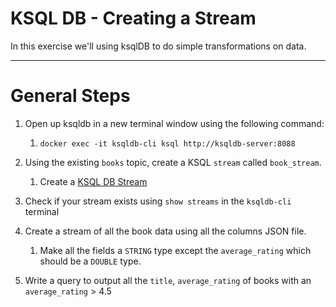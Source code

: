 # KSQL DB - Creating a Stream

In this exercise we'll using ksqlDB to do simple transformations on data.

---

# General Steps
1. Open up ksqldb in a new terminal window using the following command:
   1. `docker exec -it ksqldb-cli ksql http://ksqldb-server:8088`

2. Using the existing `books` topic, create a KSQL `stream` called `book_stream`.
   1. Create a [KSQL DB Stream](https://docs.ksqldb.io/en/latest/developer-guide/ksqldb-reference/create-stream/)

3. Check if your stream exists using `show streams` in the `ksqldb-cli` terminal

4. Create a stream of all the book data using all the columns JSON file.
   1. Make all the fields a `STRING` type except the `average_rating` which should be a `DOUBLE` type.

5. Write a query to output all the `title`, `average_rating` of books with an `average_rating` > 4.5

